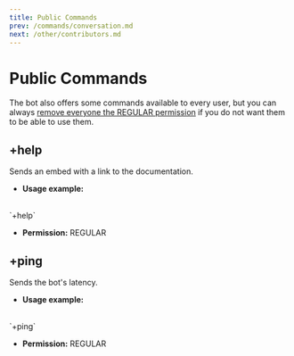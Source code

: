 ```yaml
---
title: Public Commands
prev: /commands/conversation.md
next: /other/contributors.md
---
```


# Public Commands

The bot also offers some commands available to every user, but you can always [remove everyone the REGULAR permission](/commands/configuration.md#permission-levelname-commandname-add-remove-role-id-userid) if you do not want them to be able to use them.

## +help

Sends an embed with a link to the documentation.

- **Usage example:**
<br/>
`+help`

- **Permission:** REGULAR

## +ping

Sends the bot's latency.

- **Usage example:**
<br/>
`+ping`

- **Permission:** REGULAR
